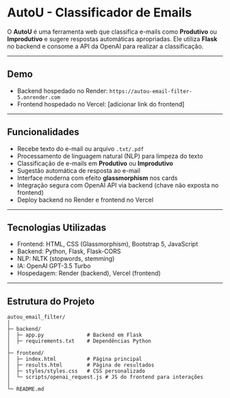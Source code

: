 # AutoU - Classificador de Emails

O **AutoU** é uma ferramenta web que classifica e-mails como **Produtivo** ou **Improdutivo** e sugere respostas automáticas apropriadas. Ele utiliza **Flask** no backend e consome a API da OpenAI para realizar a classificação.

---

## Demo

- Backend hospedado no Render: `https://autou-email-filter-5.onrender.com`  
- Frontend hospedado no Vercel: [adicionar link do frontend]

---

## Funcionalidades

- Recebe texto do e-mail ou arquivo `.txt/.pdf`
- Processamento de linguagem natural (NLP) para limpeza do texto
- Classificação de e-mails em **Produtivo** ou **Improdutivo**
- Sugestão automática de resposta ao e-mail
- Interface moderna com efeito **glassmorphism** nos cards
- Integração segura com OpenAI API via backend (chave não exposta no frontend)
- Deploy backend no Render e frontend no Vercel

---

## Tecnologias Utilizadas

- Frontend: HTML, CSS (Glassmorphism), Bootstrap 5, JavaScript
- Backend: Python, Flask, Flask-CORS
- NLP: NLTK (stopwords, stemming)
- IA: OpenAI GPT-3.5 Turbo
- Hospedagem: Render (backend), Vercel (frontend)

---

## Estrutura do Projeto

```plaintext
autou_email_filter/
│
├─ backend/
│  ├─ app.py              # Backend em Flask
│  ├─ requirements.txt    # Dependências Python
│
├─ frontend/
│  ├─ index.html          # Página principal
│  ├─ results.html        # Página de resultados
│  ├─ styles/styles.css   # CSS personalizado
│  └─ scripts/openai_request.js # JS do frontend para interações
│
└─ README.md

```


